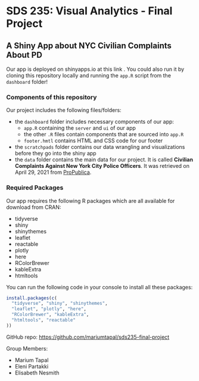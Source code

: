 
<!-- README.md is generated from README.Rmd. Please edit that file -->

# SDS 235: Visual Analytics - Final Project

## A Shiny App about NYC Civilian Complaints About PD

Our app is deployed on shinyapps.io at this link
<add link after deploying>. You could also run it by cloning this
repository locally and running the `app.R` script from the `dashboard`
folder!

### Components of this repository

Our project includes the following files/folders:

-   the `dashboard` folder includes necessary components of our app:
    -   `app.R` containing the `server` and `ui` of our app
    -   the other `.R` files contain components that are sourced into
        `app.R`
    -   `footer.hmtl` contains HTML and CSS code for our footer
-   the `scratchpads` folder contains our data wrangling and
    visualizations before they go into the shiny app
-   the `data` folder contains the main data for our project. It is
    called **Civilian Complaints Against New York City Police
    Officers**. It was retrieved on April 29, 2021 from
    [ProPublica](www.propublica.org/datastore/dataset/civilian-complaints-against-new-york-city-police-officers).

### Required Packages

Our app requires the following R packages which are all available for
download from CRAN:

-   tidyverse
-   shiny
-   shinythemes
-   leaflet
-   reactable
-   plotly
-   here
-   RColorBrewer
-   kableExtra
-   htmltools

You can run the following code in your console to install all these
packages:

``` r
install.packages(c(
  "tidyverse", "shiny", "shinythemes",
  "leaflet", "plotly", "here",
  "RColorBrewer", "kableExtra",
  "htmltools", "reactable"
))
```

GitHub repo: <https://github.com/mariumtapal/sds235-final-project>

Group Members:

-   Marium Tapal
-   Eleni Partakki
-   Elisabeth Nesmith
